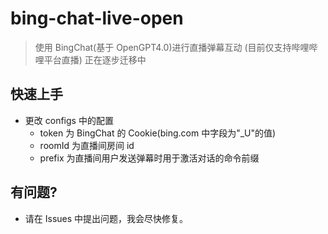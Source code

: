 # bing-chat-live-open

> 使用 BingChat(基于 OpenGPT4.0)进行直播弹幕互动 (目前仅支持哔哩哔哩平台直播)
> 正在逐步迁移中

## 快速上手

- 更改 configs 中的配置
  - token 为 BingChat 的 Cookie(bing.com 中字段为"\_U"的值)
  - roomId 为直播间房间 id
  - prefix 为直播间用户发送弹幕时用于激活对话的命令前缀

## 有问题?

- 请在 Issues 中提出问题，我会尽快修复。
